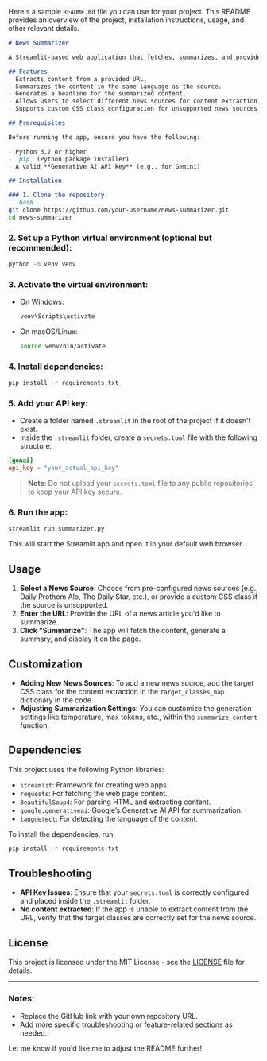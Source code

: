 Here's a sample `README.md` file you can use for your project. This README provides an overview of the project, installation instructions, usage, and other relevant details.

```markdown
# News Summarizer

A Streamlit-based web application that fetches, summarizes, and provides headlines for news articles. The app uses the Generative AI model to generate accurate summaries while maintaining the original tone and language of the content.

## Features
- Extracts content from a provided URL.
- Summarizes the content in the same language as the source.
- Generates a headline for the summarized content.
- Allows users to select different news sources for content extraction.
- Supports custom CSS class configuration for unsupported news sources.

## Prerequisites

Before running the app, ensure you have the following:

- Python 3.7 or higher
- `pip` (Python package installer)
- A valid **Generative AI API key** (e.g., for Gemini)

## Installation

### 1. Clone the repository:
```bash
git clone https://github.com/your-username/news-summarizer.git
cd news-summarizer
```

### 2. Set up a Python virtual environment (optional but recommended):
```bash
python -m venv venv
```

### 3. Activate the virtual environment:
- On Windows:
  ```bash
  venv\Scripts\activate
  ```
- On macOS/Linux:
  ```bash
  source venv/bin/activate
  ```

### 4. Install dependencies:
```bash
pip install -r requirements.txt
```

### 5. Add your API key:
- Create a folder named `.streamlit` in the root of the project if it doesn't exist.
- Inside the `.streamlit` folder, create a `secrets.toml` file with the following structure:

```toml
[genai]
api_key = "your_actual_api_key"
```

> **Note**: Do not upload your `secrets.toml` file to any public repositories to keep your API key secure.

### 6. Run the app:
```bash
streamlit run summarizer.py
```

This will start the Streamlit app and open it in your default web browser.

## Usage

1. **Select a News Source**: Choose from pre-configured news sources (e.g., Daily Prothom Alo, The Daily Star, etc.), or provide a custom CSS class if the source is unsupported.
2. **Enter the URL**: Provide the URL of a news article you'd like to summarize.
3. **Click "Summarize"**: The app will fetch the content, generate a summary, and display it on the page.

## Customization

- **Adding New News Sources**: To add a new news source, add the target CSS class for the content extraction in the `target_classes_map` dictionary in the code.
- **Adjusting Summarization Settings**: You can customize the generation settings like temperature, max tokens, etc., within the `summarize_content` function.

## Dependencies

This project uses the following Python libraries:

- `streamlit`: Framework for creating web apps.
- `requests`: For fetching the web page content.
- `BeautifulSoup4`: For parsing HTML and extracting content.
- `google.generativeai`: Google’s Generative AI API for summarization.
- `langdetect`: For detecting the language of the content.

To install the dependencies, run:

```bash
pip install -r requirements.txt
```

## Troubleshooting

- **API Key Issues**: Ensure that your `secrets.toml` is correctly configured and placed inside the `.streamlit` folder.
- **No content extracted**: If the app is unable to extract content from the URL, verify that the target classes are correctly set for the news source.

## License

This project is licensed under the MIT License - see the [LICENSE](LICENSE) file for details.

---

### Notes:
- Replace the GitHub link with your own repository URL.
- Add more specific troubleshooting or feature-related sections as needed.

Let me know if you'd like me to adjust the README further!